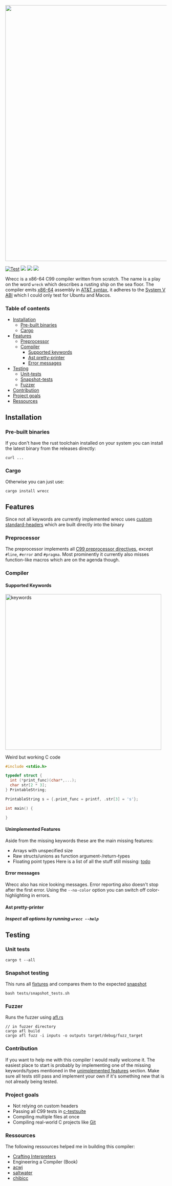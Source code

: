 <div>
  <p align="left">
    <img src="https://i.ibb.co/1bfxpbb/wreckage-mj.jpg" width="800">
  </p>
</div>

[![Test](https://github.com/PhilippRados/wrecc/actions/workflows/test.yml/badge.svg)](https://github.com/PhilippRados/wrecc/actions/workflows/test.yml)
![](https://img.shields.io/github/license/PhilippRados/wrecc)
![](https://img.shields.io/badge/made_for-UNIX-lightgrey)
![](https://img.shields.io/badge/Architecture-x86--64-blue)

Wrecc is a x86-64 C99 compiler written from scratch. The name is a play on the word `wreck` which describes a rusting ship on the sea floor. 
The compiler emits [x86-64](https://en.wikipedia.org/wiki/X86-64) assembly in [AT&T syntax](https://staffwww.fullcoll.edu/aclifton/courses/cs241/syntax.html), it adheres to the [System V ABI](https://wiki.osdev.org/System_V_ABI) which I could only test for Ubuntu and Macos.

### Table of contents
* [Installation](#installation)
  + [Pre-built binaries](#binaries)
  + [Cargo](#cargo)
* [Features](#features)
  + [Preprocessor](#preprocessor)
  + [Compiler](#compiler)
    + [Supported keywords](#keywords)
    + [Ast pretty-printer](#ast)
    + [Error messages](#errors)
* [Testing](#testing)
  + [Unit-tests](#unit)
  + [Snapshot-tests](#snap)
  + [Fuzzer](#fuzzer)
* [Contribution](#contribution)
* [Project goals](#goals)
* [Ressources](#ressources)


## Installation
### Pre-built binaries <a name="binaries"></a>
If you don't have the rust toolchain installed on your system you can install the latest binary from the releases directly:
```
curl ...
```
### Cargo
Otherwise you can just use:
```
cargo install wrecc
```

## Features
Since not all keywords are currently implemented wrecc uses [custom standard-headers](https://github.com/PhilippRados/wrecc/tree/master/include) which are built directly into the binary
### Preprocessor
The preprocessor implements all [C99 preprocessor directives](https://en.cppreference.com/w/c/keyword), except `#line`, `#error` and `#pragma`. Most prominently it currently also misses function-like macros which are on the agenda though.

### Compiler
#### Supported Keywords <a name="keywords"></a>
<img width="487" alt="keywords" src="https://github.com/PhilippRados/wrecc/assets/60818062/b738b6e0-9ca3-4a8d-9a5a-e1a6da0c31ed">

Weird but working C code
```C
#include <stdio.h>

typedef struct {
  int (*print_func)(char*,...);
  char str[2 * 3];  
} PrintableString;

PrintableString s = {.print_func = printf, .str[3] = 's'};

int main() {

}
```

#### Unimplemented Features <a name="unimplemented"></a>
Aside from the missing keywords these are the main missing features:
- Arrays with unspecified size
- Raw structs/unions as function argument-/return-types
- Floating point types
Here is a list of all the stuff still missing: [todo](https://placid-eris-c19.notion.site/check-all-errors-from-c-testsuite-6f3fa2a3c24a4711b5e89f45354db540)

#### Error messages <a name="errors"></a>
Wrecc also has nice looking messages. Error reporting also doesn't stop after the first error. Using the `--no-color` option you can switch off color-highlighting in errors.


#### Ast pretty-printer <a name="ast"></a>

##### Inspect all options by running `wrecc --help`

## Testing
### Unit tests <a name="unit"></a>
```
cargo t --all
```
### Snapshot testing <a name="snap"></a>
This runs all [fixtures](https://github.com/PhilippRados/wrecc/tree/master/tests/fixtures) and compares them to the expected [snapshot](https://github.com/PhilippRados/wrecc/tree/master/tests/snapshots)
```
bash tests/snapshot_tests.sh
```
### Fuzzer
Runs the fuzzer using [afl.rs](https://github.com/rust-fuzz/afl.rs)
```
// in fuzzer directory
cargo afl build
cargo afl fuzz -i inputs -o outputs target/debug/fuzz_target
```

### Contribution
If you want to help me with this compiler I would really welcome it. The easiest place to start is probably by implementing one of the missing keywords/types mentioned in the [unimplemented features](#unimplemented) section. Make sure all tests still pass and implement your own if it's something new that is not already being tested.

### Project goals <a name="goals"></a>
- Not relying on custom headers
- Passing all C99 tests in [c-testsuite](https://github.com/c-testsuite/c-testsuite)
- Compiling multiple files at once
- Compiling real-world C projects like [Git](https://github.com/git/git/tree/master)

### Ressources
The following ressources helped me in building this compiler:
- [Crafting Interpreters](https://craftinginterpreters.com/)
- Engineering a Compiler (Book)
- [acwj](https://github.com/DoctorWkt/acwj)
- [saltwater](https://github.com/jyn514/saltwater)
- [chibicc](https://github.com/rui314/chibicc)

